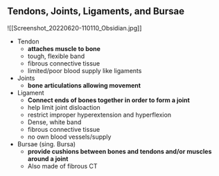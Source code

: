 ## Tendons, Joints, Ligaments, and Bursae
![[Screenshot_20220620-110110_Obsidian.jpg]]
- Tendon
	- **attaches muscle to bone**
	- tough, flexible band
	- fibrous connective tissue
	- limited/poor blood supply like ligaments
- Joints
	- **bone articulations allowing movement**
- Ligament
	- **Connect ends of bones together in order to form a joint**
	- help limit joint disloaction
	- restrict improper hyperextension and hyperflexion
	- Dense, white band
	- fibrous connective tissue
	- no own blood vessels/supply
- Bursae (sing. Bursa)
	- **provide cushions between bones and tendons and/or muscles around a joint**
	- Also made of fibrous CT
